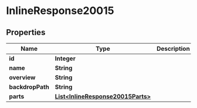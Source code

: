 
# InlineResponse20015

## Properties
Name | Type | Description | Notes
------------ | ------------- | ------------- | -------------
**id** | **Integer** |  |  [optional]
**name** | **String** |  |  [optional]
**overview** | **String** |  |  [optional]
**backdropPath** | **String** |  |  [optional]
**parts** | [**List&lt;InlineResponse20015Parts&gt;**](InlineResponse20015Parts.md) |  |  [optional]



